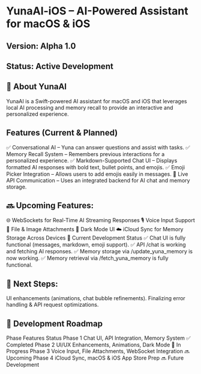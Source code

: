 # YunaAI-iOS – AI-Powered Assistant for macOS & iOS
## Version: Alpha 1.0
## Status: Active Development

## 📜 About YunaAI

YunaAI is a Swift-powered AI assistant for macOS and iOS that leverages local AI processing and memory recall to provide an interactive and personalized experience.

## Features (Current & Planned)

✅ Conversational AI – Yuna can answer questions and assist with tasks.
✅ Memory Recall System – Remembers previous interactions for a personalized experience.
✅ Markdown-Supported Chat UI – Displays formatted AI responses with bold text, bullet points, and emojis.
✅ Emoji Picker Integration – Allows users to add emojis easily in messages.
🔄 Live API Communication – Uses an integrated backend for AI chat and memory storage.

## 🔜 Upcoming Features:

🌐 WebSockets for Real-Time AI Streaming Responses
🎙️ Voice Input Support
📂 File & Image Attachments
🌙 Dark Mode UI
☁️ iCloud Sync for Memory Storage Across Devices
📌 Current Development Status
✅ Chat UI is fully functional (messages, markdown, emoji support).
✅ API /chat is working and fetching AI responses.
✅ Memory storage via /update_yuna_memory is now working.
✅ Memory retrieval via /fetch_yuna_memory is fully functional.

## 🔄 Next Steps:

UI enhancements (animations, chat bubble refinements).
Finalizing error handling & API request optimizations.

## 📍 Development Roadmap
Phase	Features	Status
Phase 1	Chat UI, API Integration, Memory System	✅ Completed
Phase 2	UI/UX Enhancements, Animations, Dark Mode	🚀 In Progress
Phase 3	Voice Input, File Attachments, WebSocket Integration	🔜 Upcoming
Phase 4	iCloud Sync, macOS & iOS App Store Prep	🔜 Future Development
